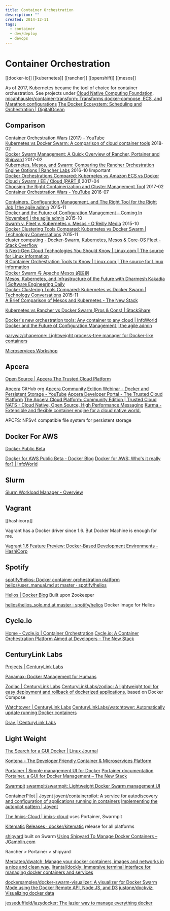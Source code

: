 ```yaml
---
title: Container Orchestration
description: ""
created: 2014-12-11
tags:
  - container
  - dev/deploy
  - devops
---
```


# Container Orchestration

[[docker-io]]
[[kubernetes]]
[[rancher]]
[[openshift]]
[[mesos]]

As of 2017, Kubernetes became the tool of choice for container orchestration.
See projects under [Cloud Native Computing Foundation](https://www.cncf.io/projects/).
[micahhausler/container-transform: Transforms docker-compose, ECS, and Marathon configurations](https://github.com/micahhausler/container-transform)
[The Docker Ecosystem: Scheduling and Orchestration | DigitalOcean](https://www.digitalocean.com/community/tutorials/the-docker-ecosystem-scheduling-and-orchestration)

## Comparison

[Container Orchestration Wars (2017) - YouTube](https://www.youtube.com/watch?v=NRZ6N4e-Mko)  
[Kubernetes vs Docker Swarm: A comparison of cloud container tools](https://www.cbronline.com/in-depth/kubernetes-vs-docker-container-tools) 2018-02  
[Docker Swarm Management: A Quick Overview of Rancher, Portainer and Shipyard](https://www.servethehome.com/docker-swarm-management-a-quick-overview-of-rancher-portainer-and-shipyard/) 2017-02  
[Kubernetes, Mesos, and Swarm: Comparing the Rancher Orchestration Engine Options | Rancher Labs](http://rancher.com/comparing-rancher-orchestration-engine-options/) 2016-10 !important  
[Docker Orchestrations Compared: Kubernetes vs Amazon ECS vs Docker Cloud / Swarm / EE / Cloud (PART I)](https://sematext.com/blog/2017/04/24/docker-orchestration-poll-kubernetes-swarm-amazon-ecs/) 2017-04  
[Choosing the Right Containerization and Cluster Management Tool](https://blog.kublr.com/choosing-the-right-containerization-and-cluster-management-tool-fdfcec5700df) 2017-02  
[Container Orchestration Wars - YouTube](https://www.youtube.com/watch?v=C_u4_l84ED8) 2016-07

[Containers, Configuration Management, and The Right Tool for the Right Job | the agile admin](http://theagileadmin.com/2015/11/10/containers-configuration-management-and-the-right-tool-for-the-right-job/) 2015-11  
[Docker and the Future of Configuration Management – Coming In November! | the agile admin](http://theagileadmin.com/2015/10/29/docker-and-the-future-of-configuration-management-coming-in-november/) 2015-10  
[Swarm v. Fleet v. Kubernetes v. Mesos - O'Reilly Media](https://www.oreilly.com/ideas/swarm-v-fleet-v-kubernetes-v-mesos) 2015-10  
[Docker Clustering Tools Compared: Kubernetes vs Docker Swarm | Technology Conversations](http://technologyconversations.com/2015/11/04/docker-clustering-tools-compared-kubernetes-vs-docker-swarm/) 2015-11  
[cluster computing - Docker-Swarm, Kubernetes, Mesos & Core-OS Fleet - Stack Overflow](http://stackoverflow.com/questions/27640633/docker-swarm-kubernetes-mesos-core-os-fleet)  
[5 Next-Gen Cloud Technologies You Should Know | Linux.com | The source for Linux information](https://www.linux.com/news/5-next-gen-cloud-technologies-you-should-know)  
[8 Container Orchestration Tools to Know | Linux.com | The source for Linux information](https://www.linux.com/news/8-open-source-container-orchestration-tools-know)  
[Docker Swarm 与 Apache Mesos 的区别](http://www.infoq.com/cn/articles/difference-between-swarm-docker-and-mesos-apache)  
[Mesos, Kubernetes, and Infrastructure of the Future with Dharmesh Kakadia | Software Engineering Daily](https://softwareengineeringdaily.com/2016/12/14/mesos-kubernetes-and-infrastructure-of-the-future-with-dharmesh-kakadia/)  
[Docker Clustering Tools Compared: Kubernetes vs Docker Swarm | Technology Conversations](https://technologyconversations.com/2015/11/04/docker-clustering-tools-compared-kubernetes-vs-docker-swarm/) 2015-11  
[A Brief Comparison of Mesos and Kubernetes - The New Stack](http://thenewstack.io/a-brief-comparison-of-mesos-and-kubernetes/)

[Kubernetes vs Rancher vs Docker Swarm (Pros & Cons) | StackShare](https://stackshare.io/stackups/kubernetes-vs-rancher-vs-docker-swarm)

[Docker's new orchestration tools: Any container to any cloud | InfoWorld](http://www.infoworld.com/article/2889317/application-virtualization/dockers-new-orchestration-tools-any-container-to-any-cloud.html)  
[Docker and the Future of Configuration Management | the agile admin](http://theagileadmin.com/tag/dockercmroundup/)

[garywiz/chaperone: Lightweight process-tree manager for Docker-like containers](https://github.com/garywiz/chaperone)

[Microservices Workshop](http://vfarcic.github.io/ms-workshop/#/cover)

## Apcera

[Open Source | Apcera The Trusted Cloud Platform](https://www.apcera.com/open-source)

[Apcera](https://github.com/apcera) GitHub org
[Apcera Community Edition Webinar - Docker and Persistent Storage - YouTube](https://www.youtube.com/watch?v=WYETUXP_C5M)
[Apcera Developer Portal - The Trusted Cloud Platform](https://developer.apcera.com/)
[The Apcera Cloud Platform: Community Edition | Trusted Cloud](https://www.apcera.com/community-edition)
[NATS - Cloud Native, Open Source, High Performance Messaging](http://nats.io/)
[Kurma - Extensible and flexible container engine for a cloud native world.](http://kurma.io/)

APCFS: NFSv4 compatible file system for persistent storage

## Docker For AWS

[Docker Public Beta](https://beta.docker.com/)

[Docker for AWS Public Beta - Docker Blog](https://blog.docker.com/2016/11/docker-aws-public-beta/)
[Docker for AWS: Who's it really for? | InfoWorld](http://www.infoworld.com/article/3145696/application-development/docker-for-aws-whos-it-really-for.html)

## Slurm

[Slurm Workload Manager - Overview](https://slurm.schedmd.com/overview.html)

## Vagrant

[[hashicorp]]

Vagrant has a Docker driver since 1.6. But Docker Machine is enough for me.

[Vagrant 1.6 Feature Preview: Docker-Based Development Environments - HashiCorp](https://www.hashicorp.com/blog/feature-preview-vagrant-1-6-docker-dev-environments.html)

## Spotify

[spotify/helios: Docker container orchestration platform](https://github.com/spotify/helios)
[helios/user_manual.md at master · spotify/helios](https://github.com/spotify/helios/blob/master/docs/user_manual.md)

[Helios | Docker Blog](https://blog.docker.com/tag/helios/)
Built upon Zookeeper

[helios/helios_solo.md at master · spotify/helios](https://github.com/spotify/helios/blob/master/docs/helios_solo.md)
Docker image for Helios

## Cycle.io

[Home - Cycle.io | Container Orchestration](https://cycle.io/)
[Cycle.io: A Container Orchestration Platform Aimed at Developers – The New Stack](https://thenewstack.io/cycle-io-a-container-orchestration-platform-aimed-at-developers/)

## CenturyLink Labs

[Projects | CenturyLink Labs](https://labs.ctl.io/projects/)

[Panamax: Docker Management for Humans](http://panamax.io/)

[Zodiac | CenturyLink Labs](https://labs.ctl.io/projects/zodiac/)
[CenturyLinkLabs/zodiac: A lightweight tool for easy deployment and rollback of dockerized applications.](https://github.com/CenturyLinkLabs/zodiac) based on Docker Compose

[Watchtower | CenturyLink Labs](https://labs.ctl.io/projects/watchtower/)
[CenturyLinkLabs/watchtower: Automatically update running Docker containers](https://github.com/CenturyLinkLabs/watchtower)

[Dray | CenturyLink Labs](https://labs.ctl.io/projects/dray/)

## Light Weight

[The Search for a GUI Docker | Linux Journal](https://www.linuxjournal.com/content/search-gui-docker)

[Kontena - The Developer Friendly Container & Microservices Platform](https://www.kontena.io/)

[Portainer | Simple management UI for Docker](https://portainer.io/)
[Portainer documentation](https://portainer.readthedocs.io/en/stable/)
[Portainer, a GUI for Docker Management – The New Stack](https://thenewstack.io/an-introduction-to-portainer-a-gui-for-docker-management/)

[Swarmpit](https://swarmpit.io/)
[swarmpit/swarmpit: Lightweight Docker Swarm management UI](https://github.com/swarmpit/swarmpit)

[ContainerPilot | Joyent](https://www.joyent.com/containerpilot)
[joyent/containerpilot: A service for autodiscovery and configuration of applications running in containers](https://github.com/joyent/containerpilot)
[Implementing the autopilot pattern | Joyent](https://www.joyent.com/blog/applications-on-autopilot)

[The Imixs-Cloud | imixs-cloud](https://imixs.github.io/imixs-cloud/) uses Portainer, Swarmpit

[Kitematic](https://kitematic.com/)
[Releases · docker/kitematic](https://github.com/docker/kitematic/releases) release for all platforms

[shipyard](http://shipyard-project.com/) built on Swarm
[Using Shipyard To Manage Docker Containers – JGamblin.com](http://jerrygamblin.com/2016/06/10/using-shipyard-to-manage-docker-containers/)

Rancher > Portainer > shipyard

[Mercateo/dwatch: Manage your docker containers, images and networks in a nice and clean way.](https://github.com/Mercateo/dwatch)
[lirantal/dockly: Immersive terminal interface for managing docker containers and services](https://github.com/lirantal/dockly)

[dockersamples/docker-swarm-visualizer: A visualizer for Docker Swarm Mode using the Docker Remote API, Node.JS, and D3](https://github.com/dockersamples/docker-swarm-visualizer)
[justone/dockviz: Visualizing docker data](https://github.com/justone/dockviz)

[jesseduffield/lazydocker: The lazier way to manage everything docker](https://github.com/jesseduffield/lazydocker)

